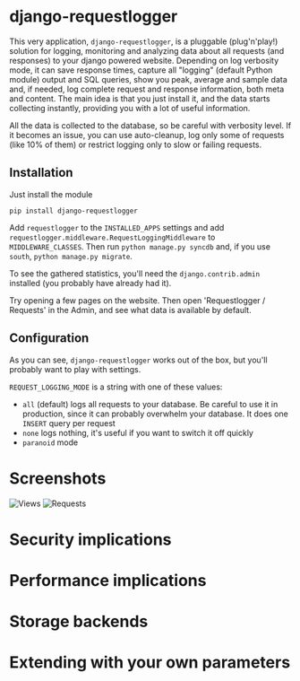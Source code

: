 django-requestlogger
====================

This very application, `django-requestlogger`, is a pluggable (plug'n'play!) solution for logging, monitoring and analyzing data about all requests (and responses) to your django powered website. Depending on log verbosity mode, it can save response times, capture all "logging" (default Python module) output and SQL queries, show you peak, average and sample data and, if needed, log complete request and response information, both meta and content. The main idea is that you just install it, and the data starts collecting instantly, providing you with a lot of useful information.

All the data is collected to the database, so be careful with verbosity level. If it becomes an issue, you can use auto-cleanup, log only some of requests (like 10% of them) or restrict logging only to slow or failing requests.

## Installation

Just install the module

    pip install django-requestlogger

Add `requestlogger` to the `INSTALLED_APPS` settings and add `requestlogger.middleware.RequestLoggingMiddleware` to `MIDDLEWARE_CLASSES`. Then run `python manage.py syncdb` and, if you use `south`, `python manage.py migrate`.

To see the gathered statistics, you'll need the `django.contrib.admin` installed (you probably have already had it).

Try opening a few pages on the website. Then open 'Requestlogger / Requests' in the Admin, and see what data is available by default.

## Configuration

As you can see, `django-requestlogger` works out of the box, but you'll probably want to play with settings.

`REQUEST_LOGGING_MODE` is a string with one of these values:

* `all` (default) logs all requests to your database. Be careful to use it in production, since it can probably overwhelm your database. It does one `INSERT` query per request
* `none` logs nothing, it's useful if you want to switch it off quickly
* `paranoid` mode

# Screenshots

![Views](http://f.cl.ly/items/2t0k1a110b3e2u2e0h33/Screen%20shot%202011-06-27%20at%207.25.08%20PM.png)
![Requests](http://f.cl.ly/items/2V3m3c3e3Y1L3E331m1i/Screen%20shot%202011-06-27%20at%207.26.33%20PM.png)

# Security implications

# Performance implications

# Storage backends

# Extending with your own parameters
